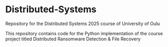 # Distributed-Systems

Repository for the Distributed Systems 2025 course of University of Oulu

This repository contains code for the Python implementation of the course project titled Distributed Ransomware Detection & File Recovery
